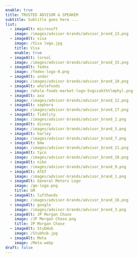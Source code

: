 ```yaml
---
enable: true
title: TRUSTED ADVISOR & SPEAKER
subtitle: Subtitle goes here ...
list:
  - imageAlt: microsoft
    image: /images/advisor-brands/advisor_brand_13.png
  - imageAlt: visa
    image: /Visa logo.jpg
    title: Visa
    enable: true
  - imageAlt: loreal
    image: /images/advisor-brands/advisor_brand_15.png
  - imageAlt: fedex
    image: /fedex-logo-0.png
  - imageAlt: under
    image: /images/advisor-brands/advisor_brand_10.png
  - imageAlt: wholefoods
    image: /whole-foods-market-logo-5vgczakthtlmphyl.png
  - imageAlt: axa
    image: /images/advisor-brands/advisor_brand_12.png
  - imageAlt: sephora
    image: /images/advisor-brands/advisor_brand_17.png
  - imageAlt: fidelity
    image: /images/advisor-brands/advisor_brand_2.png
  - imageAlt: disney
    image: /images/advisor-brands/advisor_brand_5.png
  - imageAlt: harley
    image: /images/advisor-brands/advisor_brand_7.png
  - imageAlt: bmw
    image: /images/advisor-brands/advisor_brand_11.png
  - imageAlt: tyco
    image: /images/advisor-brands/advisor_brand_18.png
  - imageAlt: nike
    image: /images/advisor-brands/advisor_brand_9.png
  - imageAlt: AT&T
    image: /images/advisor-brands/advisor_brand_1.png
  - imageAlt: General Motors Logo
    image: /gm-logo.png
    title: GM
  - imageAlt: lufthands
    image: /images/advisor-brands/advisor_brand_16.png
  - imageAlt: google
    image: /images/advisor-brands/advisor_brand_3.png
  - imageAlt: JP Morgan Chase
    image: /JP Morgan Chase.png
    title: JP Morgan Chase
  - imageAlt: StubHub
    image: /Stubhub.jpg
  - imageAlt: Meta
    image: /Meta.webp
draft: false
---
```

